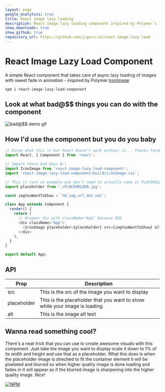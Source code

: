 ```yaml
---
layout: page
google_analytics: true
title: React image lazy loading
description: React image lazy loading component inspired by Polymer’s Iron Image
show_downloads: true
show_github: true
repository_url: https://github.com/jsguru-io/react-image-lazy-load
---
```


# React Image Lazy Load Component

A simple React component that takes care of async lazy loading of images with sweet fade in animation - inspired by Polymer [IronImage](https://www.webcomponents.org/element/PolymerElements/iron-image)
```
npm i react-image-lazy-load-component
```



## Look at what bad@$$ things you can do with the component
![bad@$$ demo gif](https://raw.githubusercontent.com/jsguru-io/react-image-lazy-load/master/demo.gif)

## How I'd use the component but you do you baby
```javascript
// Dunno what this is but React doesn't work without it... thanks facebook -_-
import React, { Component } from 'react';

// Import these bad boys B-|
import IronImage from 'react-image-lazy-load-component';
import 'react-image-lazy-load-component/build/ironImage.css';

// This is just an example you don't need to actually name it PLACEHOLDER.jpg
import placeholder from './PLACEHOLDER.jpg';

const imgYouWantToShow = `hd.img.url.dot.net`;

class App extends Component {
  render() {
    return (
      // Wrapper div with className="App" because OCD
      <div className="App">
        <IronImage placeholder={placeholder} src={imgYouWantToShow} alt="1998 SEO goes here" />
      </div>
    );
  }
}

export default App;
```

## API

Prop        | Description
--- | --- 
src         | This is the src of the image you want to display 
placeholder | This is the placeholder that you want to show while your image is loading 
alt         | This is the image alt text 

## Wanna read something cool?

There's a neat trick that you can use to create awesome visuals with this component. Just take the image you want to display scale it down to 1% of its width and height and use that as a placeholder. What this does is when the placeholder image is streched to fit the container element it will be pixelated and blurred so when higher quality image is done loading and fades in it will appear as if the blurred image is sharpening into the higher quality image. *Nice!*

[![NPM](https://nodei.co/npm/react-image-lazy-load-component.png?downloads=true&downloadRank=true&stars=true)](https://nodei.co/npm/react-image-lazy-load-component/)